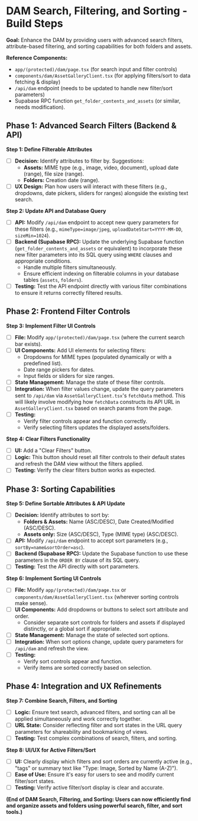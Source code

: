 # DAM Search, Filtering, and Sorting - Build Steps

**Goal:** Enhance the DAM by providing users with advanced search filters, attribute-based filtering, and sorting capabilities for both folders and assets.

**Reference Components:**
*   `app/(protected)/dam/page.tsx` (for search input and filter controls)
*   `components/dam/AssetGalleryClient.tsx` (for applying filters/sort to data fetching & display)
*   `/api/dam` endpoint (needs to be updated to handle new filter/sort parameters)
*   Supabase RPC function `get_folder_contents_and_assets` (or similar, needs modification).

## Phase 1: Advanced Search Filters (Backend & API)

**Step 1: Define Filterable Attributes**
*   [ ] **Decision:** Identify attributes to filter by. Suggestions:
    *   **Assets:** MIME type (e.g., image, video, document), upload date (range), file size (range).
    *   **Folders:** Creation date (range).
*   [ ] **UX Design:** Plan how users will interact with these filters (e.g., dropdowns, date pickers, sliders for ranges) alongside the existing text search.

**Step 2: Update API and Database Query**
*   [ ] **API:** Modify `/api/dam` endpoint to accept new query parameters for these filters (e.g., `mimeType=image/jpeg`, `uploadDateStart=YYYY-MM-DD`, `sizeMin=1024`).
*   [ ] **Backend (Supabase RPC):** Update the underlying Supabase function (`get_folder_contents_and_assets` or equivalent) to incorporate these new filter parameters into its SQL query using `WHERE` clauses and appropriate conditions.
    *   Handle multiple filters simultaneously.
    *   Ensure efficient indexing on filterable columns in your database tables (`assets`, `folders`).
*   [ ] **Testing:** Test the API endpoint directly with various filter combinations to ensure it returns correctly filtered results.

## Phase 2: Frontend Filter Controls

**Step 3: Implement Filter UI Controls**
*   [ ] **File:** Modify `app/(protected)/dam/page.tsx` (where the current search bar exists).
*   [ ] **UI Components:** Add UI elements for selecting filters:
    *   Dropdowns for MIME types (populated dynamically or with a predefined list).
    *   Date range pickers for dates.
    *   Input fields or sliders for size ranges.
*   [ ] **State Management:** Manage the state of these filter controls.
*   [ ] **Integration:** When filter values change, update the query parameters sent to `/api/dam` via `AssetGalleryClient.tsx`'s `fetchData` method. This will likely involve modifying how `fetchData` constructs its API URL in `AssetGalleryClient.tsx` based on search params from the page.
*   [ ] **Testing:**
    *   Verify filter controls appear and function correctly.
    *   Verify selecting filters updates the displayed assets/folders.

**Step 4: Clear Filters Functionality**
*   [ ] **UI:** Add a "Clear Filters" button.
*   [ ] **Logic:** This button should reset all filter controls to their default states and refresh the DAM view without the filters applied.
*   [ ] **Testing:** Verify the clear filters button works as expected.

## Phase 3: Sorting Capabilities

**Step 5: Define Sortable Attributes & API Update**
*   [ ] **Decision:** Identify attributes to sort by:
    *   **Folders & Assets:** Name (ASC/DESC), Date Created/Modified (ASC/DESC).
    *   **Assets only:** Size (ASC/DESC), Type (MIME type) (ASC/DESC).
*   [ ] **API:** Modify `/api/dam` endpoint to accept sort parameters (e.g., `sortBy=name&sortOrder=asc`).
*   [ ] **Backend (Supabase RPC):** Update the Supabase function to use these parameters in the `ORDER BY` clause of its SQL query.
*   [ ] **Testing:** Test the API directly with sort parameters.

**Step 6: Implement Sorting UI Controls**
*   [ ] **File:** Modify `app/(protected)/dam/page.tsx` or `components/dam/AssetGalleryClient.tsx` (wherever sorting controls make sense).
*   [ ] **UI Components:** Add dropdowns or buttons to select sort attribute and order.
    *   Consider separate sort controls for folders and assets if displayed distinctly, or a global sort if appropriate.
*   [ ] **State Management:** Manage the state of selected sort options.
*   [ ] **Integration:** When sort options change, update query parameters for `/api/dam` and refresh the view.
*   [ ] **Testing:**
    *   Verify sort controls appear and function.
    *   Verify items are sorted correctly based on selection.

## Phase 4: Integration and UX Refinements

**Step 7: Combine Search, Filters, and Sorting**
*   [ ] **Logic:** Ensure text search, advanced filters, and sorting can all be applied simultaneously and work correctly together.
*   [ ] **URL State:** Consider reflecting filter and sort states in the URL query parameters for shareability and bookmarking of views.
*   [ ] **Testing:** Test complex combinations of search, filters, and sorting.

**Step 8: UI/UX for Active Filters/Sort**
*   [ ] **UI:** Clearly display which filters and sort orders are currently active (e.g., "tags" or summary text like "Type: Image, Sorted by Name (A-Z)").
*   [ ] **Ease of Use:** Ensure it's easy for users to see and modify current filter/sort states.
*   [ ] **Testing:** Verify active filter/sort display is clear and accurate.

**(End of DAM Search, Filtering, and Sorting: Users can now efficiently find and organize assets and folders using powerful search, filter, and sort tools.)** 